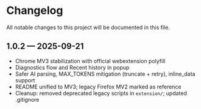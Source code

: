 # Changelog

All notable changes to this project will be documented in this file.

## 1.0.2 — 2025-09-21

- Chrome MV3 stabilization with official webextension polyfill
- Diagnostics flow and Recent history in popup
- Safer AI parsing, MAX_TOKENS mitigation (truncate + retry), inline_data support
- README unified to MV3; legacy Firefox MV2 marked as reference
- Cleanup: removed deprecated legacy scripts in `extension/`; updated .gitignore
